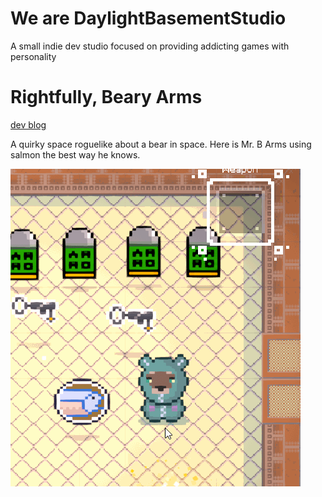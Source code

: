 # We are DaylightBasementStudio

A small indie dev studio focused on providing addicting games with personality

# Rightfully, Beary Arms
[dev blog](./DevBlog.md)

A quirky space roguelike about a bear in space. Here is Mr. B Arms using salmon the best way he knows.

![The slappin' salmon](./assets/fish-finished.gif)


